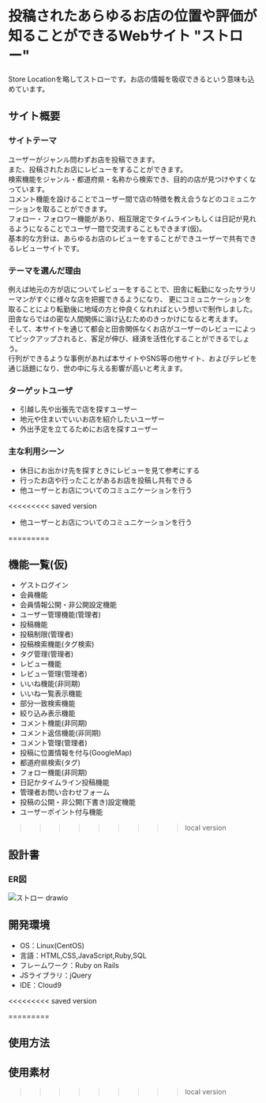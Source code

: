# 投稿されたあらゆるお店の位置や評価が知ることができるWebサイト "ストロー"
Store Locationを略してストローです。お店の情報を吸収できるという意味も込めています。

## サイト概要
### サイトテーマ
ユーザーがジャンル問わずお店を投稿できます。<br>
また、投稿されたお店にレビューをすることができます。<br>
検索機能をジャンル・都道府県・名称から検索でき、目的の店が見つけやすくなっています。<br>
コメント機能を設けることでユーザー間で店の特徴を教え合うなどのコミュニケーションを取ることができます。<br>
フォロー・フォロワー機能があり、相互限定でタイムラインもしくは日記が見れるようになることでユーザー間で交流することもできます(仮)。<br>
基本的な方針は、あらゆるお店のレビューをすることができユーザーで共有できるレビューサイトです。

### テーマを選んだ理由
例えば地元の方が店についてレビューをすることで、田舎に転勤になったサラリーマンがすぐに様々な店を把握できるようになり、
更にコミュニケーションを取ることにより転勤後に地域の方と仲良くなれればという想いで制作しました。<br>
田舎ならではの密な人間関係に溶け込むためのきっかけになると考えます。<br>
そして、本サイトを通じて都会と田舎関係なくお店がユーザーのレビューによってピックアップされると、客足が伸び、経済を活性化することができるでしょう。<br>
行列ができるような事例があれば本サイトやSNS等の他サイト、およびテレビを通じ話題になり、世の中に与える影響が高いと考えます。

### ターゲットユーザ
- 引越し先や出張先で店を探すユーザー
- 地元や住まいでいいお店を紹介したいユーザー
- 外出予定を立てるためにお店を探すユーザー

### 主な利用シーン
- 休日にお出かけ先を探すときにレビューを見て参考にする
- 行ったお店や行ったことがあるお店を投稿し共有できる
- 他ユーザーとお店についてのコミュニケーションを行う

<<<<<<<<< saved version
- 他ユーザーとお店についてのコミュニケーションを行う

=========
## 機能一覧(仮)
- ゲストログイン
- 会員機能
- 会員情報公開・非公開設定機能
- ユーザー管理機能(管理者)
- 投稿機能
- 投稿制限(管理者)
- 投稿検索機能(タグ検索)
- タグ管理(管理者)
- レビュー機能
- レビュー管理(管理者)
- いいね機能(非同期)
- いいね一覧表示機能
- 部分一致検索機能
- 絞り込み表示機能
- コメント機能(非同期)
- コメント返信機能(非同期)
- コメント管理(管理者)
- 投稿に位置情報を付与(GoogleMap)
- 都道府県検索(タグ)
- フォロー機能(非同期)
- 日記かタイムライン投稿機能
- 管理者お問い合わせフォーム
- 投稿の公開・非公開(下書き)設定機能
- ユーザーポイント付与機能

>>>>>>>>> local version
## 設計書
### ER図
![ストロー drawio](https://user-images.githubusercontent.com/121922228/221949457-89497f32-35d2-4f91-9ed4-30c318273f93.png)

## 開発環境
- OS：Linux(CentOS)
- 言語：HTML,CSS,JavaScript,Ruby,SQL
- フレームワーク：Ruby on Rails
- JSライブラリ：jQuery
- IDE：Cloud9

<<<<<<<<< saved version

=========
## 使用方法

## 使用素材
>>>>>>>>> local version